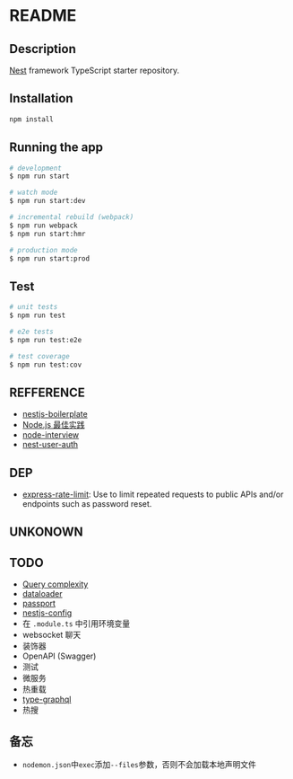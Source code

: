 # README

## Description

[Nest](https://github.com/nestjs/nest) framework TypeScript starter repository.

## Installation

```bash
npm install
```

## Running the app

```bash
# development
$ npm run start

# watch mode
$ npm run start:dev

# incremental rebuild (webpack)
$ npm run webpack
$ npm run start:hmr

# production mode
$ npm run start:prod
```

## Test

```bash
# unit tests
$ npm run test

# e2e tests
$ npm run test:e2e

# test coverage
$ npm run test:cov
```

## REFFERENCE

- [nestjs-boilerplate](https://github.com/Vivify-Ideas/nestjs-boilerplate)
- [Node.js 最佳实践](https://github.com/i0natan/nodebestpractices/blob/master/README.chinese.md#1-project-structure-practices)
- [node-interview](https://elemefe.github.io/node-interview/#/sections/zh-cn/)
- [nest-user-auth](https://github.com/EricKit/nest-user-auth)

## DEP

- [express-rate-limit](https://github.com/nfriedly/express-rate-limit): Use to limit repeated requests to public APIs and/or endpoints such as password reset.

## UNKONOWN

## TODO

- [Query complexity](https://typegraphql.ml/docs/complexity.html)
- [dataloader](https://github.com/facebook/dataloader)
- [passport](https://github.com/jaredhanson/passport)
- [nestjs-config](https://github.com/nestjs-community/nestjs-config)
- 在 `.module.ts` 中引用环境变量
- websocket 聊天
- 装饰器
- OpenAPI (Swagger)
- 测试
- 微服务
- 热重载
- [type-graphql](https://typegraphql.ml/)
- 热搜

## 备忘

- `nodemon.json`中`exec`添加`--files`参数，否则不会加载本地声明文件
